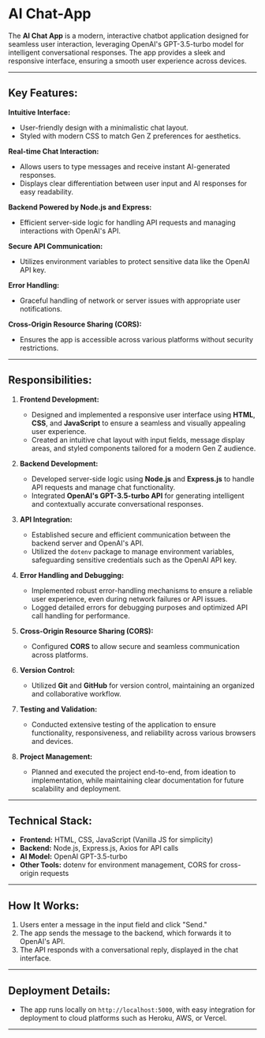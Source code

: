 # AI Chat-App 

The **AI Chat App** is a modern, interactive chatbot application designed for seamless user interaction, leveraging OpenAI's GPT-3.5-turbo model for intelligent conversational responses. The app provides a sleek and responsive interface, ensuring a smooth user experience across devices.

---

## Key Features:
 **Intuitive Interface:**
  - User-friendly design with a minimalistic chat layout.
  - Styled with modern CSS to match Gen Z preferences for aesthetics.

  **Real-time Chat Interaction:**
  - Allows users to type messages and receive instant AI-generated responses.
  - Displays clear differentiation between user input and AI responses for easy readability.

  **Backend Powered by Node.js and Express:**
  - Efficient server-side logic for handling API requests and managing interactions with OpenAI's API.

  **Secure API Communication:**
  - Utilizes environment variables to protect sensitive data like the OpenAI API key.

 **Error Handling:**
  - Graceful handling of network or server issues with appropriate user notifications.

 **Cross-Origin Resource Sharing (CORS):**
  - Ensures the app is accessible across various platforms without security restrictions.

---

## Responsibilities:
1. **Frontend Development:**
   - Designed and implemented a responsive user interface using **HTML**, **CSS**, and **JavaScript** to ensure a seamless and visually appealing user experience.
   - Created an intuitive chat layout with input fields, message display areas, and styled components tailored for a modern Gen Z audience.

2. **Backend Development:**
   - Developed server-side logic using **Node.js** and **Express.js** to handle API requests and manage chat functionality.
   - Integrated **OpenAI's GPT-3.5-turbo API** for generating intelligent and contextually accurate conversational responses.

3. **API Integration:**
   - Established secure and efficient communication between the backend server and OpenAI's API.
   - Utilized the `dotenv` package to manage environment variables, safeguarding sensitive credentials such as the OpenAI API key.

4. **Error Handling and Debugging:**
   - Implemented robust error-handling mechanisms to ensure a reliable user experience, even during network failures or API issues.
   - Logged detailed errors for debugging purposes and optimized API call handling for performance.

5. **Cross-Origin Resource Sharing (CORS):**
   - Configured **CORS** to allow secure and seamless communication across platforms.

6. **Version Control:**
   - Utilized **Git** and **GitHub** for version control, maintaining an organized and collaborative workflow.

7. **Testing and Validation:**
   - Conducted extensive testing of the application to ensure functionality, responsiveness, and reliability across various browsers and devices.

8. **Project Management:**
   - Planned and executed the project end-to-end, from ideation to implementation, while maintaining clear documentation for future scalability and deployment.

---

## Technical Stack:
- **Frontend:** HTML, CSS, JavaScript (Vanilla JS for simplicity)
- **Backend:** Node.js, Express.js, Axios for API calls
- **AI Model:** OpenAI GPT-3.5-turbo
- **Other Tools:** dotenv for environment management, CORS for cross-origin requests

---

## How It Works:
1. Users enter a message in the input field and click "Send."
2. The app sends the message to the backend, which forwards it to OpenAI's API.
3. The API responds with a conversational reply, displayed in the chat interface.

---

## Deployment Details:
- The app runs locally on `http://localhost:5000`, with easy integration for deployment to cloud platforms such as Heroku, AWS, or Vercel.

---
